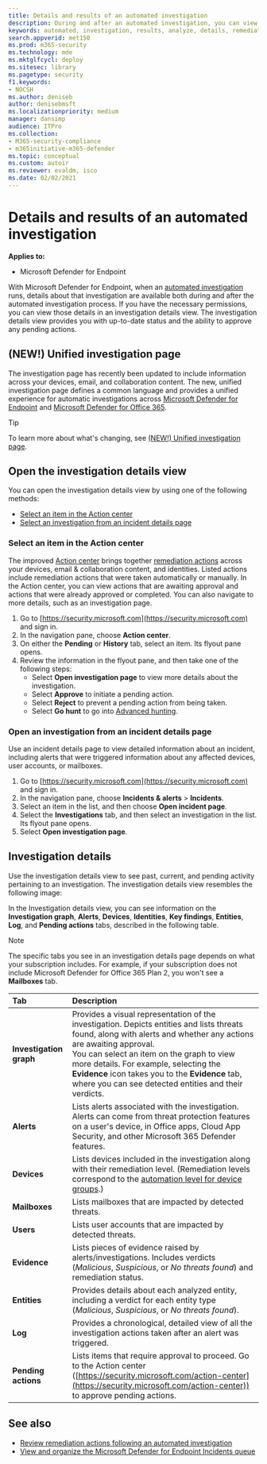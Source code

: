 ```yaml
---
title: Details and results of an automated investigation
description: During and after an automated investigation, you can view the results and key findings
keywords: automated, investigation, results, analyze, details, remediation, autoair
search.appverid: met150
ms.prod: m365-security
ms.technology: mde
ms.mktglfcycl: deploy
ms.sitesec: library
ms.pagetype: security
f1.keywords: 
- NOCSH
ms.author: deniseb
author: denisebmsft
ms.localizationpriority: medium
manager: dansimp
audience: ITPro
ms.collection: 
- M365-security-compliance
- m365initiative-m365-defender
ms.topic: conceptual
ms.custom: autoir
ms.reviewer: evaldm, isco
ms.date: 02/02/2021
---
```


# Details and results of an automated investigation

**Applies to:**
- Microsoft Defender for Endpoint

With Microsoft Defender for Endpoint, when an [automated investigation](automated-investigations.md) runs, details about that investigation are available both during and after the automated investigation process. If you have the necessary permissions, you can view those details in an investigation details view. The investigation details view provides you with up-to-date status and the ability to approve any pending actions. 

## (NEW!) Unified investigation page

The investigation page has recently been updated to include information across your devices, email, and collaboration content. The new, unified investigation page defines a common language and provides a unified experience for automatic investigations across [Microsoft Defender for Endpoint](microsoft-defender-advanced-threat-protection.md)  and [Microsoft Defender for Office 365](../office-365-security/office-365-atp.md). 

> [!TIP]
> To learn more about what's changing, see [(NEW!) Unified investigation page](/microsoft-365/security/mtp/mtp-autoir-results#new-unified-investigation-page).


## Open the investigation details view

You can open the investigation details view by using one of the following methods:
- [Select an item in the Action center](#select-an-item-in-the-action-center)
- [Select an investigation from an incident details page](#open-an-investigation-from-an-incident-details-page)

### Select an item in the Action center

The improved [Action center](auto-investigation-action-center.md) brings together [remediation actions](manage-auto-investigation.md#remediation-actions) across your devices, email & collaboration content, and identities. Listed actions include remediation actions that were taken automatically or manually. In the Action center, you can view actions that are awaiting approval and actions that were already approved or completed. You can also navigate to more details, such as an investigation page.

1. Go to [https://security.microsoft.com](https://security.microsoft.com) and sign in. 
2. In the navigation pane, choose **Action center**. 
3. On either the **Pending** or **History** tab, select an item. Its flyout pane opens.
4. Review the information in the flyout pane, and then take one of the following steps:
   - Select **Open investigation page** to view more details about the investigation.
   - Select **Approve** to initiate a pending action.
   - Select **Reject** to prevent a pending action from being taken.
   - Select **Go hunt** to go into [Advanced hunting](advanced-hunting-overview.md).

### Open an investigation from an incident details page

Use an incident details page to view detailed information about an incident, including alerts that were triggered information about any affected devices, user accounts, or mailboxes.

1. Go to [https://security.microsoft.com](https://security.microsoft.com) and sign in. 
2. In the navigation pane, choose **Incidents & alerts** > **Incidents**. 
3. Select an item in the list, and then choose **Open incident page**.
4. Select the **Investigations** tab, and then select an investigation in the list. Its flyout pane opens.
5. Select **Open investigation page**. 

## Investigation details

Use the investigation details view to see past, current, and pending activity pertaining to an investigation. The investigation details view resembles the following image:

In the Investigation details view, you can see information on the **Investigation graph**, **Alerts**, **Devices**, **Identities**, **Key findings**, **Entities**, **Log**, and **Pending actions** tabs, described in the following table.

> [!NOTE]
> The specific tabs you see in an investigation details page depends on what your subscription includes. For example, if your subscription does not include Microsoft Defender for Office 365 Plan 2, you won't see a **Mailboxes** tab.

| Tab | Description |
|:--------|:--------|
| **Investigation graph**	| Provides a visual representation of the investigation. Depicts entities and lists threats found, along with alerts and whether any actions are awaiting approval.<br/>You can select an item on the graph to view more details. For example, selecting the **Evidence** icon takes you to the **Evidence** tab, where you can see detected entities and their verdicts. |
| **Alerts**	| Lists alerts associated with the investigation. Alerts can come from threat protection features on a user's device, in Office apps, Cloud App Security, and other Microsoft 365 Defender features.|
| **Devices** | Lists devices included in the investigation along with their remediation level. (Remediation levels correspond to the [automation level for device groups](automation-levels.md).) |
| **Mailboxes** |Lists mailboxes that are impacted by detected threats.  |
| **Users**  | Lists user accounts that are impacted by detected threats. |
| **Evidence** | Lists pieces of evidence raised by alerts/investigations. Includes verdicts (*Malicious*, *Suspicious*, or *No threats found*) and remediation status. |
| **Entities**	| Provides details about each analyzed entity, including a verdict for each entity type (*Malicious*, *Suspicious*, or *No threats found*).|
|**Log**	| Provides a chronological, detailed view of all the investigation actions taken after an alert was triggered.|
| **Pending actions** | Lists items that require approval to proceed. Go to the Action center ([https://security.microsoft.com/action-center](https://security.microsoft.com/action-center)) to approve pending actions. |

## See also

- [Review remediation actions following an automated investigation](manage-auto-investigation.md)
- [View and organize the Microsoft Defender for Endpoint Incidents queue](view-incidents-queue.md)
